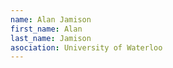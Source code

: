 ```yaml
---
name: Alan Jamison
first_name: Alan 
last_name: Jamison
asociation: University of Waterloo
---
```



